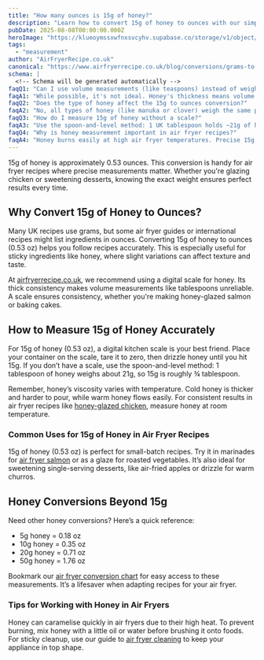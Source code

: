 ```yaml
---
title: "How many ounces is 15g of honey?"
description: "Learn how to convert 15g of honey to ounces with our simple guide. Perfect for air fryer recipes and precise measurements!"
pubDate: 2025-08-08T00:00:00.000Z
heroImage: "https://klueoymssxwfnxsvcyhv.supabase.co/storage/v1/object/public/Shmucket/how-many-ounces-is-15g-of-honey.webp"
tags:
  - "measurement"
author: "AirFryerRecipe.co.uk"
canonical: "https://www.airfryerrecipe.co.uk/blog/conversions/grams-to-ounces/how-many-ounces-is-15g-of-honey"
schema: |
  <!-- Schema will be generated automatically -->
faqQ1: "Can I use volume measurements (like teaspoons) instead of weight for 15g of honey?"
faqA1: "While possible, it's not ideal. Honey's thickness means volume measurements vary. 15g is roughly ¾ tablespoon, but a kitchen scale gives precise results. For air fryer recipes where consistency matters, weighing is best."
faqQ2: "Does the type of honey affect the 15g to ounces conversion?"
faqA2: "No, all types of honey (like manuka or clover) weigh the same per gram. However, runny honey is easier to measure than thick, crystallised honey. Warm thicker honey slightly for easier pouring when measuring 15g (0.53 oz)."
faqQ3: "How do I measure 15g of honey without a scale?"
faqA3: "Use the spoon-and-level method: 1 UK tablespoon holds ~21g of honey, so 15g is just under ¾ tbsp. Coat your spoon with oil first to help the honey slide off cleanly. For sticky ingredients like honey, scales are more reliable."
faqQ4: "Why is honey measurement important in air fryer recipes?"
faqA4: "Honey burns easily at high air fryer temperatures. Precise 15g (0.53 oz) measurements prevent over-sweetening or burning. It's especially crucial for glazes and marinades, where even small excesses can lead to smoking or uneven cooking."
---
```

<p>15g of honey is approximately 0.53 ounces. This conversion is handy for air fryer recipes where precise measurements matter. Whether you're glazing chicken or sweetening desserts, knowing the exact weight ensures perfect results every time.</p>

<h2>Why Convert 15g of Honey to Ounces?</h2>
<p>Many UK recipes use grams, but some air fryer guides or international recipes might list ingredients in ounces. Converting 15g of honey to ounces (0.53 oz) helps you follow recipes accurately. This is especially useful for sticky ingredients like honey, where slight variations can affect texture and taste.</p>
<p>At <a href=https://www.airfryerrecipe.co.uk/>airfryerrecipe.co.uk</a>, we recommend using a digital scale for honey. Its thick consistency makes volume measurements like tablespoons unreliable. A scale ensures consistency, whether you're making honey-glazed salmon or baking cakes.</p>

<h2>How to Measure 15g of Honey Accurately</h2>
<p>For 15g of honey (0.53 oz), a digital kitchen scale is your best friend. Place your container on the scale, tare it to zero, then drizzle honey until you hit 15g. If you don’t have a scale, use the spoon-and-level method: 1 tablespoon of honey weighs about 21g, so 15g is roughly ¾ tablespoon.</p>
<p>Remember, honey’s viscosity varies with temperature. Cold honey is thicker and harder to pour, while warm honey flows easily. For consistent results in air fryer recipes like <a href=https://www.airfryerrecipe.co.uk/recipe-category/chicken>honey-glazed chicken</a>, measure honey at room temperature.</p>

<h3>Common Uses for 15g of Honey in Air Fryer Recipes</h3>
<p>15g of honey (0.53 oz) is perfect for small-batch recipes. Try it in marinades for <a href=https://www.airfryerrecipe.co.uk/recipes>air fryer salmon</a> or as a glaze for roasted vegetables. It’s also ideal for sweetening single-serving desserts, like air-fried apples or drizzle for warm churros.</p>

<h2>Honey Conversions Beyond 15g</h2>
<p>Need other honey conversions? Here’s a quick reference:</p>
<ul>
<li>5g honey = 0.18 oz</li>
<li>10g honey = 0.35 oz</li>
<li>20g honey = 0.71 oz</li>
<li>50g honey = 1.76 oz</li>
</ul>
<p>Bookmark our <a href=https://www.airfryerrecipe.co.uk/air-fryer-conversion-chart>air fryer conversion chart</a> for easy access to these measurements. It’s a lifesaver when adapting recipes for your air fryer.</p>

<h3>Tips for Working with Honey in Air Fryers</h3>
<p>Honey can caramelise quickly in air fryers due to their high heat. To prevent burning, mix honey with a little oil or water before brushing it onto foods. For sticky cleanup, use our guide to <a href=https://www.airfryerrecipe.co.uk/air-fryer-cleaner>air fryer cleaning</a> to keep your appliance in top shape.</p>
